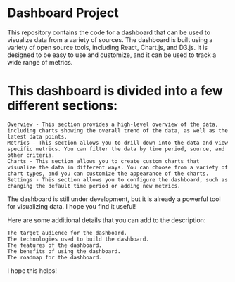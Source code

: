 # Dashboard Project

This repository contains the code for a dashboard that can be used to visualize data from a variety of sources. The dashboard is built using a variety of open source tools, including React, Chart.js, and D3.js. It is designed to be easy to use and customize, and it can be used to track a wide range of metrics.

# This dashboard is divided into a few different sections:

    Overview - This section provides a high-level overview of the data, including charts showing the overall trend of the data, as well as the latest data points.
    Metrics - This section allows you to drill down into the data and view specific metrics. You can filter the data by time period, source, and other criteria.
    Charts - This section allows you to create custom charts that visualize the data in different ways. You can choose from a variety of chart types, and you can customize the appearance of the charts.
    Settings - This section allows you to configure the dashboard, such as changing the default time period or adding new metrics.

The dashboard is still under development, but it is already a powerful tool for visualizing data. I hope you find it useful!

Here are some additional details that you can add to the description:

    The target audience for the dashboard.
    The technologies used to build the dashboard.
    The features of the dashboard.
    The benefits of using the dashboard.
    The roadmap for the dashboard.

I hope this helps!
